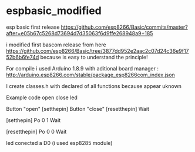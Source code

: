 # espbasic_modified
esp basic first release https://github.com/esp8266/Basic/commits/master?after=e05b67c5268d73694d7d35063f6d9ffe268948a9+185

i modified first bascom release from here https://github.com/esp8266/Basic/tree/3877dd952e2aac2c07d24c36e9f1752b6b6fe74d because is easy to understand the principle!

For compile i used Arduino 1.8.9 with aditional board manager : http://arduino.esp8266.com/stable/package_esp8266com_index.json

I create classes.h with declared of all functions because appear uknown

Example code open close led

Button "open" [setthepin] 
Button "close" [resetthepin] 
Wait 
 
[setthepin] 
Po 0 1 
Wait 
 
[resetthepin] 
Po 0 0 
Wait 

led conected a D0 (i used esp8285 module)
 
